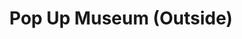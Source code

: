 ---
pid: PT281
title: Pop Up Museum (Outside)
location_transcription: Anywhere
zipcode: '19125'
outside_phl: 
neighborhood: Fishtown,Kensington
age: '32'
age_range: 30-39
instagram: 
image_file_name: PT_281.jpg
proposal_transcription: |-
  '-An outdoor space (could be in a park) where people can look at art.
  -A trash monument with recycled materials.
topic: Art,Environment
topic_summary: 0, 0
type: Space,Park
keywords_other: 
credit: 
image_labels: 
twitter: 
facebook: 
permalink: "/monuments/pt281/"
layout: item-page
---